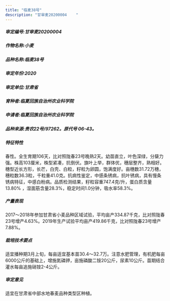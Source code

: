 ```yaml
---
title: "临麦38号"
description: "甘审麦20200004	 "
---
```

##### 审定编号:甘审麦20200004	 

##### 作物名称:小麦

##### 品种名称:临麦38号

##### 审定年份:2020

##### 审定单位:甘肃省

##### 育种者:临夏回族自治州农业科学院

##### 申请者:临夏回族自治州农业科学院　

##### 品种来源:贵农22号/97262。原代号 06-43。

##### 特征特性
春性。全生育期106天，比对照陇春23号晚熟2天。幼苗直立，叶色深绿，分蘖力强。株高103厘米，株型紧凑，抗倒伏。旗叶上举，群体优，穗层整齐，熟相好。穗型近长方形，长芒，白壳、白粒，籽粒为卵圆，饱满度好。亩穗数31.72万穗，穗粒数36.3粒，千粒重41.0克。抗病性鉴定，中感条锈病，抗叶锈病，具有慢条锈病特征，中感白粉病。品质检测结果，籽粒容重747.4克/升，蛋白质含量13.80% ，湿面筋含量28.3%，稳定时间1.0分钟，吸水率58.3%。

##### 产量表现
2017～2018年参加甘肃省小麦品种区域试验，平均亩产334.87千克，比对照陇春23号增产4.63%。2019年生产试验平均亩产419.86千克，比对照陇春23号增产7.88%。

##### 栽培技术要点
适宜播种期3月上旬，每亩适宜基本苗30.4～32.7万。注意水肥管理，有机肥每亩6000公斤的基础上，增施氮磷钾，亩施磷酸二铵20公斤，尿素10公斤。苗期结合灌水每亩追施硝铵2-4公斤。 

##### 审定意见
适宜在甘肃省中部水地春麦品种类型区种植。
